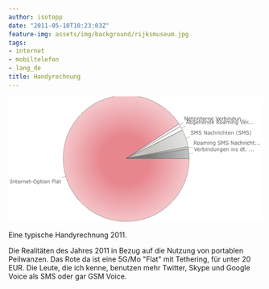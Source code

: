 ```yaml
---
author: isotopp
date: "2011-05-10T10:23:03Z"
feature-img: assets/img/background/rijksmuseum.jpg
tags:
- internet
- mobiltelefon
- lang_de
title: Handyrechnung
---
```


![](/uploads/handy-kosten.png)

Eine typische Handyrechnung 2011.

Die Realitäten des Jahres 2011 in Bezug auf die Nutzung von portablen
Peilwanzen. Das Rote da ist eine 5G/Mo "Flat" mit Tethering, für unter 20
EUR. Die Leute, die ich kenne, benutzen mehr Twitter, Skype und Google Voice
als SMS oder gar GSM Voice.
